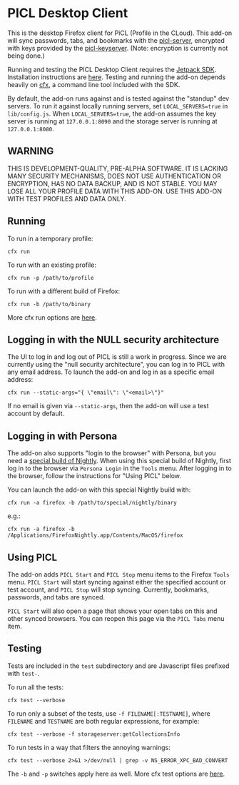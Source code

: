 PICL Desktop Client
===================

This is the desktop Firefox client for PiCL (Profile in the CLoud). This add-on will sync passwords, tabs, and bookmarks with the [picl-server](https://github.com/mozilla/picl-server), encrypted with keys provided by the [picl-keyserver](https://github.com/mozilla/picl-keyserver). (Note: encryption is currently not being done.)

Running and testing the PICL Desktop Client requires the [Jetpack SDK](https://addons.mozilla.org/en-US/developers/docs/sdk/latest/). Installation instructions are [here](https://addons.mozilla.org/en-US/developers/docs/sdk/latest/dev-guide/tutorials/installation.html). Testing and running the add-on depends heavily on [cfx](https://addons.mozilla.org/en-US/developers/docs/sdk/latest/dev-guide/cfx-tool.html), a command line tool included with the SDK.

By default, the add-on runs against and is tested against the "standup" dev servers. To run it against locally running servers, set `LOCAL_SERVERS=true` in `lib/config.js`. When `LOCAL_SERVERS=true`, the add-on assumes the key server is running at `127.0.0.1:8090` and the storage server is running at `127.0.0.1:8080`.

WARNING
-------
THIS IS DEVELOPMENT-QUALITY, PRE-ALPHA SOFTWARE. IT IS LACKING MANY SECURITY MECHANISMS, DOES NOT USE AUTHENTICATION OR ENCRYPTION, HAS NO DATA BACKUP, AND IS NOT STABLE. YOU MAY LOSE ALL YOUR PROFILE DATA WITH THIS ADD-ON. USE THIS ADD-ON WITH TEST PROFILES AND DATA ONLY.


Running
-------

To run in a temporary profile:

    cfx run

To run with an existing profile: 

    cfx run -p /path/to/profile

To run with a different build of Firefox:

    cfx run -b /path/to/binary

More cfx run options are [here](https://addons.mozilla.org/en-US/developers/docs/sdk/latest/dev-guide/cfx-tool.html).

Logging in with the NULL security architecture
----------------------------------------------
The UI to log in and log out of PICL is still a work in progress. Since we are currently using the "null security architecture", you can log in to PICL with any email address. To launch the add-on and log in as a specific email address: 

    cfx run --static-args="{ \"email\": \"<email>\"}"

If no email is given via `--static-args`, then the add-on will use a test account by default.

Logging in with Persona
-----------------------
The add-on also supports "login to the browser" with Persona, but you need a [special build of Nightly](http://ftp.mozilla.org/pub/mozilla.org/firefox/try-builds/jparsons@mozilla.com-bf2e09909f8b/). When using this special build of Nightly, first log in to the browser via `Persona Login` in the `Tools` menu. After logging in to the browser, follow the instructions for "Using PICL" below.

You can launch the add-on with this special Nightly build with:

    cfx run -a firefox -b /path/to/special/nightly/binary

e.g.:

    cfx run -a firefox -b /Applications/FirefoxNightly.app/Contents/MacOS/firefox

Using PICL
----------
The add-on adds `PICL Start` and `PICL Stop`
menu items to the Firefox `Tools` menu. `PICL Start` will start syncing against either the specified account or test account, and `PICL Stop` will stop syncing. Currently, bookmarks, passwords, and tabs are synced. 

`PICL Start` will also open a page that shows your open tabs on this and other synced browsers. You can reopen this page via the `PICL Tabs` menu item.

Testing
-------

Tests are included in the `test` subdirectory and are Javascript files prefixed with `test-`. 

To run all the tests:

    cfx test --verbose

To run only a subset of the tests, use `-f FILENAME[:TESTNAME]`, where `FILENAME` and `TESTNAME` are both regular expressions, for example:

    cfx test --verbose -f storageserver:getCollectionsInfo

To run tests in a way that filters the annoying warnings:

    cfx test --verbose 2>&1 >/dev/null | grep -v NS_ERROR_XPC_BAD_CONVERT

The `-b` and `-p` switches apply here as well. More cfx test options are [here](https://addons.mozilla.org/en-US/developers/docs/sdk/latest/dev-guide/cfx-tool.html).

